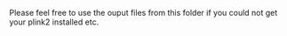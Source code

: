 Please feel free to use the ouput files from this folder if you could not get your plink2 installed etc.
